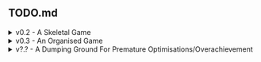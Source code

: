 ﻿## TODO.md
<details>
<summary>v0.2 - A Skeletal Game</summary>

- [X] Setup Readme Stuff
- [X] Add Game States/Scene Manager
- [X] Make v simple Main Screen
- [ ] Netwoking?
  - [X] Render second player
  - [X] Jsonify input data for second player
  - [X] Read jsonified input data from thread to game
  - [X] Fake network input better (have local character export to thread, and remote player read that)
  - [X] Add new players on receive/etc. Spawn through the network
  - [X] Set netID to player name
  - [X] Actually network it
  - [X] Tidy up Code/Move to own namespace
  - [ ] Remove Players on disconnect
  - [ ] Neater/more efficient data
    - [ ] Replace Json with binary (or similar)
  - [ ] Only send/receive data when new data
      - [X] Serverside
      - [ ] Clientside
  - [ ] Login/Auth
    - [ ] Server stores playerName (used as NetID), and player customised json/data to be loaded.
- [X] Nametag over local player
  - [X] Rewrite UI system stuff into non-ECS
- [X] Enter name for tag at main menu
  - [X] Draw a textbox
  - [X] Write in the textbox
  - [X] Use as character name
- [X] Setup Camera
  - [X] Camera object that gets optionally passed to draw functions, and operates on positions (non destructively)
  - [X] Can have multiple cameras (for minimaps etc)
- [X] Debug Menu
  - [X] FPS Counter
  - [X] Each System's time to complete loop
  - [X] How many entities each System operates on per loop
  - [X] Entities Count
  - [X] Render the Debug Info as an overlaid screen
  - [X] ScreenManager Update has code to toggle Debug Info -- F3
- [X] Physics \o/
  - [X] Rewrite movement to be in PhysicsSystem
  - [X] ~~Rewrite movement to use physics~~ <- Kinematic seems like it's better. Can revisit if needed
  - [X] Discover Collisions
  - [X] Resolve Collisions
  - [X] !Make them work with offsets properly!
- [ ] Environment
  - [X] Setup TileMap class
  - [X] Render TileMaps
  - [X] Json for tiles and map
      - [X] Json to define types of tiles, and give them an identifier
      - [X] File to define a map, 2d array of tile identifiers
  - [X] Actually load/use json
  - [X] Add some bush entities with colliders and sprites
  - [ ] Set up big tilemap (tilemap of chunk tilemaps)
      - [ ] Check that neighbour finding works properly
      - [ ] If the main use r to figure out if there will be overlap, if there will be, then access the parent to ????
  - [X] Only load active chunks/maps into memory (papa tilemap handles this)
  - [ ] Only draw currently on screen tiles (each chunk can handle this itself using camera?)
  - [ ] OPTIMISE!!!!!
- [ ] Ability Bar
  - [ ] Ability (Probably external to ECS)
    - [ ] Abstract class for abilities to inherit from
    - [ ] Execute()
  - [ ] AbilityUserComponent
    - [ ] Array of Len(abilityBarAmount), can be an Ability, or null
  - [ ] InputSystem sends Commands to CommandComponent/InputComponent/AbilityUserComponent, with the skill button pressed
  - [ ] Something similar for RemoteSystem
  - [ ] AbilitySystem takes CommandComponent/AbilityUserComponent, executes the correct ability
  - [ ] Make Emote Abilities
  - [ ] UI hookups for ability bar
- [ ] Rewrite GameStateManager, to be a better FSM
  - [X] Rewrite
  - [ ] Add transitions and stuff
- [ ] Choose between Char_1, Char_2
- [X] Streamline PlayerFactory, single Player.json, then Factory adds specifics?
- [ ] Write Json Importer for the Content Pipeline (http://rbwhitaker.wikidot.com/content-pipeline-extension-1)
- [X] Render order on sprites, sort by Position.Y for draw order
- [ ] Only render entities that are in camera view
- [X] Fix the Framerate averaging, it currently throws an error if it's still infinity. Might just be a spritefont issue, with no default set?
- [ ] Split up Physics system so that collision is separate(?)
</details>

<details>
<summary>v0.3 - An Organised Game</summary>

- [ ] Tooling
  - [ ] Entity Designer Tool
  - [ ] SpriteSheet Packer
  - [ ] Map Designer Tool
</details>

<details>
<summary>v?.? - A Dumping Ground For Premature Optimisations/Overachievement</summary>

- [ ] Optimise ECS.Manager, consider bitmasking
- [ ] Chunking for environment
- [ ] Quadtrees/Collision Detection optimisation
- [ ] Revisit Shaders (http://rbwhitaker.wikidot.com/hlsl-tutorials)
</details>